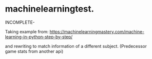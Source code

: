 # machinelearningtest.

INCOMPLETE-

Taking example from: https://machinelearningmastery.com/machine-learning-in-python-step-by-step/

and rewriting to match information of a different subject. (Predecessor game stats from another api)
